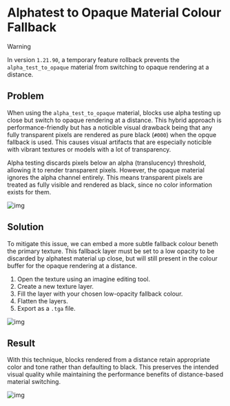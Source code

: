 # Alphatest to Opaque Material Colour Fallback

> [!warning]
> In version `1.21.90`, a temporary feature rollback prevents the `alpha_test_to_opaque` material from switching to opaque rendering at a distance.

## Problem
When using the `alpha_test_to_opaque` material, blocks use alpha testing up close but switch to opaque rendering at a distance. This hybrid approach is performance-friendly but has a noticible visual drawback being that any fully transparent pixels are rendered as pure black (`#000`) when the opque fallback is used. This causes visual artifacts that are especially noticible with vibrant textures or models with a lot of transparency.

Alpha testing discards pixels below an alpha (translucency) threshold, allowing it to render transparent pixels. However, the opaque material ignores the alpha channel entirely. This means transparent pixels are treated as fully visible and rendered as black, since no color information exists for them.

![img](/images/blocks/alpha_test_fallback/close_far.png)

## Solution
To mitigate this issue, we can embed a more subtle fallback colour beneth the primary texture. This fallback layer must be set to a low opacity to be discarded by alphatest material up close, but will still present in the colour buffer for the opaque rendering at a distance.

1. Open the texture using an imagine editing tool.
2. Create a new texture layer.
3. Fill the layer with your chosen low-opacity fallback colour.
4. Flatten the layers.
5. Export as a `.tga` file.

![img](/images/blocks/alpha_test_fallback/in-aseprite.png)

## Result
With this technique, blocks rendered from a distance retain appropriate color and tone rather than defaulting to black. This preserves the intended visual quality while maintaining the performance benefits of distance-based material switching.

![img](/images/blocks/alpha_test_fallback/result.png)